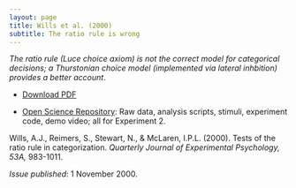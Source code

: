 ```yaml
---
layout: page
title: Wills et al. (2000)
subtitle: The ratio rule is wrong
---
```


_The ratio rule (Luce choice axiom) is not the correct model for categorical
decisions; a Thurstonian choice model (implemented via lateral inhbition)
provides a better account_.

- [Download PDF](2000Wills.pdf)

- [Open Science Repository](http://www.willslab.org.uk/cam1/index.html): Raw data, analysis scripts, stimuli, experiment code, demo video; all for Experiment 2.

Wills, A.J., Reimers, S., Stewart, N., & McLaren, I.P.L. (2000). Tests of the ratio rule in categorization. _Quarterly Journal of Experimental Psychology, 53A,_ 983-1011. 

_Issue published_: 1 November 2000.


